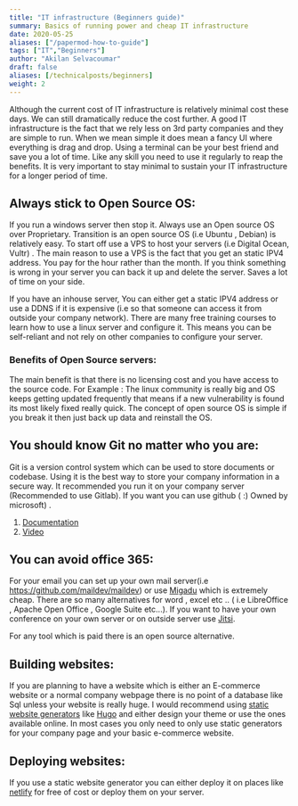 ```yaml
---
title: "IT infrastructure (Beginners guide)"
summary: Basics of running power and cheap IT infrastructure
date: 2020-05-25
aliases: ["/papermod-how-to-guide"]
tags: ["IT","Beginners"]
author: "Akilan Selvacoumar"
draft: false
aliases: [/technicalposts/beginners]
weight: 2
---
```



Although the current cost of IT infrastructure is relatively minimal cost these days. We can still dramatically reduce the cost further. A good IT infrastructure is the fact that we rely less on 3rd party companies and they are simple to run. When we mean simple it does mean a fancy UI where everything is drag and drop. Using a terminal can be your best friend and save you a lot of time. Like any skill you need to use it regularly to reap the benefits. It is very important to stay minimal to sustain your IT infrastructure for a longer period of time.

## Always stick to Open Source OS:
If you run a windows server then stop it. Always use an Open source OS over Proprietary. Transition is an open source OS (i.e Ubuntu , Debian) is relatively easy. To start off use a VPS to host your servers (i.e Digital Ocean, Vultr) . The main reason to use a VPS is the fact that you get an static IPV4 address. You pay for the hour rather than the month. If you think something is wrong in your server you can back it up and delete the server. Saves a lot of time on your side.

If you have an inhouse server, You can either get a static IPV4 address or use a DDNS if it is expensive (i.e so that someone can access it from outside your company network). There are many free training courses to learn how to use a linux server and configure it. This means you can be self-reliant and not rely on other companies to configure your server.

### Benefits of Open Source servers:
The main benefit is that there is no licensing cost and you have access to the source code. For Example : The linux community is really big and OS keeps getting updated frequently that means if a new vulnerability is found its most likely fixed really quick. The concept of open source OS is simple if you break it then just back up data and reinstall the OS.

## You should know Git no matter who you are:
Git is a version control system which can be used to store documents or codebase. Using it is the best way to store your company information in a secure way. It recommended you run it on your company server (Recommended to use Gitlab). If you want you can use github ( :) Owned by microsoft) .

1. [Documentation](https://git-scm.com/doc)
2. [Video](https://www.youtube.com/watch?v=2sjqTHE0zok&list=LLhy18QB1hBzZ7MniIW_FJvQ&index=6&t=0s)

## You can avoid office 365:
For your email you can set up your own mail server(i.e https://github.com/maildev/maildev) or use [Migadu](https://www.migadu.com/en/index.html) which is extremely cheap. There are so many alternatives for word , excel etc .. ( i.e LibreOffice , Apache Open Office , Google Suite etc...). If you want to have your own conference on your own server or on outside server use [Jitsi](https://jitsi.org/).

For any tool which is paid there is an open source alternative.

## Building websites:
If you are planning to have a website which is either an E-commerce website or a normal company webpage there is no point of a database like Sql unless your website is really huge. I would recommend using [static website generators](https://dzone.com/articles/6-reasons-why-you-should-go-for-a-static-website) like [Hugo](https://gohugo.io/) and either design your theme or use the ones available online. In most cases you only need to only use static generators for your company page and your basic e-commerce website.

## Deploying websites:
If you use a static website generator you can either deploy it on places like [netlify](https://www.netlify.com/) for free of cost or deploy them on your server.
